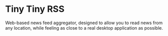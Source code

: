 Tiny Tiny RSS
=============

Web-based news feed aggregator, designed to allow you to read news from 
any location, while feeling as close to a real desktop application as possible.

